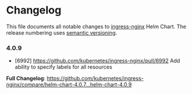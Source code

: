 <!-- SPDX-License-Identifier: Apache-2.0 -->

# Changelog

This file documents all notable changes to [ingress-nginx](https://github.com/kubernetes/ingress-nginx) Helm Chart. The release numbering uses [semantic versioning](http://semver.org).

### 4.0.9

* [6992] https://github.com/kubernetes/ingress-nginx/pull/6992 Add ability to specify labels for all resources

**Full Changelog**: https://github.com/kubernetes/ingress-nginx/compare/helm-chart-4.0.7...helm-chart-4.0.9
